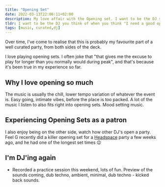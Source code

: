 ```yaml
---
title: "Opening Set"
date: 2022-03-13T22:06:11+02:00
description: My love affair with the Opening set. I want to be the DJ you think of when you think "I need a good opener for this event"
tldr: I want to be the DJ you think of when you think "I need a good opener for this event"
tags: [music, curated,dj]
---
```


Over time, I've come to realise that this is probably my favourite part of a well curated party, from both sides of the deck.

I love playing opening sets. I often joke that "that gives me the excuse to play for longer than you normally would during peak", and that's because it's been true in my experience so far. 

## Why I love opening so much
The music is usually the chill, lower tempo variation of whatever the event is. Easy going, intimate vibes, before the place is too packed. A lot of the music I listen to also fits right into opening sets. Mood setting music.

## Experiencing Opening Sets as a patron
I also enjoy being on the other side, watch how other DJ's open a party. Feel G recently did a killer opening set for a [Headspace](https://www.mixcloud.com/HeadspaceZimbabwe/) party a few weeks ago, and he had one of the longest set times 😉

## I'm DJ'ing again
- Recorded a practice session this weekend, lots of fun. Preview of the sounds coming, dub techno, ambient, minimal, dub techno - kicked back sounds.